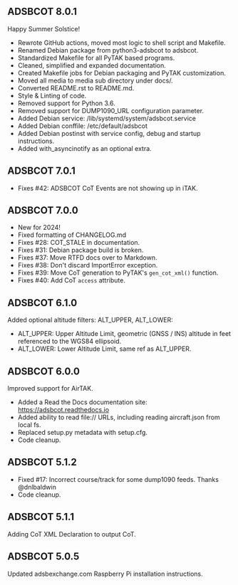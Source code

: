 ## ADSBCOT 8.0.1

Happy Summer Solstice!

- Rewrote GitHub actions, moved most logic to shell script and Makefile.
- Renamed Debian package from python3-adsbcot to adsbcot.
- Standardized Makefile for all PyTAK based programs.
- Cleaned, simplified and expanded documentation.
- Created Makefile jobs for Debian packaging and PyTAK customization.
- Moved all media to media sub directory under docs/.
- Converted README.rst to README.md.
- Style & Linting of code.
- Removed support for Python 3.6.
- Removed support for DUMP1090_URL configuration parameter.
- Added Debian service: /lib/systemd/system/adsbcot.service
- Added Debian conffile: /etc/default/adsbcot
- Added Debian postinst with service config, debug and startup instructions.
- Added with_asyncinotify as an optional extra.

## ADSBCOT 7.0.1

- Fixes #42: ADSBCOT CoT Events are not showing up in iTAK.

## ADSBCOT 7.0.0

- New for 2024!
- Fixed formatting of CHANGELOG.md
- Fixes #28: COT_STALE in documentation.
- Fixes #31: Debian package build is broken.
- Fixes #37: Move RTFD docs over to Markdown.
- Fixes #38: Don't discard ImportError exception.
- Fixes #39: Move CoT generation to PyTAK's `gen_cot_xml()` function.
- Fixes #40: Add CoT `access` attribute.

## ADSBCOT 6.1.0

Added optional altitude filters: ALT_UPPER, ALT_LOWER:
- ALT_UPPER: Upper Altitude Limit, geometric (GNSS / INS) altitude in feet referenced to the WGS84 ellipsoid.
- ALT_LOWER: Lower Altitude Limit, same ref as ALT_UPPER.

## ADSBCOT 6.0.0

Improved support for AirTAK.
- Added a Read the Docs documentation site: https://adsbcot.readthedocs.io
- Added ability to read file:// URLs, including reading aircraft.json from local fs.
- Replaced setup.py metadata with setup.cfg.
- Code cleanup.

## ADSBCOT 5.1.2

- Fixed #17: Incorrect course/track for some dump1090 feeds. Thanks @dnlbaldwin
- Code cleanup.

## ADSBCOT 5.1.1

Adding CoT XML Declaration to output CoT.

## ADSBCOT 5.0.5

Updated adsbexchange.com Raspberry Pi installation instructions.
